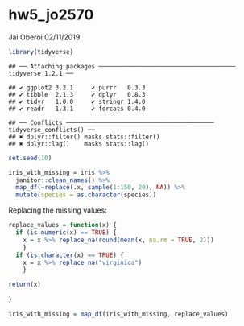 hw5\_jo2570
================
Jai Oberoi
02/11/2019

``` r
library(tidyverse)
```

    ## ── Attaching packages ────────────────────────────────────── tidyverse 1.2.1 ──

    ## ✔ ggplot2 3.2.1     ✔ purrr   0.3.3
    ## ✔ tibble  2.1.3     ✔ dplyr   0.8.3
    ## ✔ tidyr   1.0.0     ✔ stringr 1.4.0
    ## ✔ readr   1.3.1     ✔ forcats 0.4.0

    ## ── Conflicts ───────────────────────────────────────── tidyverse_conflicts() ──
    ## ✖ dplyr::filter() masks stats::filter()
    ## ✖ dplyr::lag()    masks stats::lag()

``` r
set.seed(10)

iris_with_missing = iris %>% 
  janitor::clean_names() %>% 
  map_df(~replace(.x, sample(1:150, 20), NA)) %>%
  mutate(species = as.character(species))
```

Replacing the missing values:

``` r
replace_values = function(x) {
  if (is.numeric(x) == TRUE) {
    x = x %>% replace_na(round(mean(x, na.rm = TRUE, 2)))
    }
  if (is.character(x) == TRUE) {
    x = x %>% replace_na("virginica")
    }

return(x)
  
}

iris_with_missing = map_df(iris_with_missing, replace_values)
```
